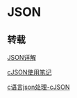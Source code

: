 # JSON

## 转载

[JSON详解](https://www.cnblogs.com/mcgrady/archive/2013/06/08/3127781.html)

[cJSON使用笔记](https://www.cnblogs.com/chineseboy/p/3959852.html)

[c语言json处理-cJSON](https://www.jianshu.com/p/0de5720147a0)
